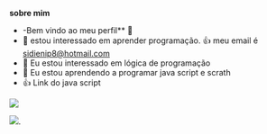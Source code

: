 **sobre mim**
-  -Bem vindo ao meu perfil** 💙
- 👀 estou interessado em aprender programação.
:+1: meu email é sidienip8@hotmail.com
- 🌱  Eu estou interessado em lógica de programação
- 💞️ Eu estou aprendendo a programar java script e scrath
- :+1: Link do java script

 
![ ](https://media.tenor.com/E-cLzdlc_icAAAAM/snoopy-giggle.gif)

![ ](https://tenor.com/pt/view/cat-dance-dance-cat-cat-ai-cat-ai-cat-dance-gif-16943432931705998786).


